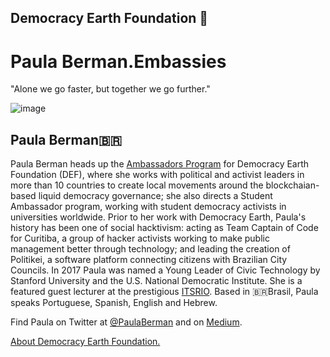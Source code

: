## Democracy Earth Foundation 🌿
# Paula Berman.Embassies
"Alone we go faster, but together we go further."


![image](https://user-images.githubusercontent.com/24529258/37226722-b8f04bb4-238f-11e8-9945-a8846fa0d32d.png)

## Paula Berman🇧🇷 

Paula Berman heads up the [Ambassadors Program](http://bit.ly/PaulaBerman) for Democracy Earth Foundation (DEF), where she works with political and activist leaders in more than 10 countries to create local movements around the blockchaian-based liquid democracy governance; she also directs a Student Ambassador program, working with student democracy activists in universities worldwide. Prior to her work with Democracy Earth, Paula's history has been one of social hacktivism: acting as Team Captain of Code for Curitiba, a group of hacker activists working to make public management better through technology; and leading the creation of Politikei, a software platform connecting citizens with Brazilian City Councils. In 2017 Paula was named a Young Leader of Civic Technology by Stanford University and the U.S. National Democratic Institute. She is a featured guest lecturer at the prestigious [ITSRIO](https://itsrio.org/pt/projetos/). Based in 🇧🇷Brasil, Paula speaks Portuguese, Spanish, English and Hebrew. 

Find Paula on Twitter at [@PaulaBerman](https://twitter.com/paulaberman_) and on [Medium](https://words.democracy.earth/@paulaberman).

[About Democracy Earth Foundation.](https://github.com/DemocracyEarth/press-kit/blob/master/README.md#democracy-earth-press-kit)
